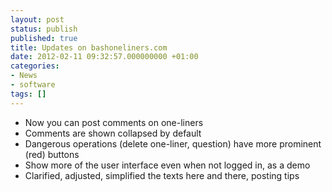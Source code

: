 ```yaml
---
layout: post
status: publish
published: true
title: Updates on bashoneliners.com
date: 2012-02-11 09:32:57.000000000 +01:00
categories:
- News
- software
tags: []
---
```


- Now you can post comments on one-liners
- Comments are shown collapsed by default
- Dangerous operations (delete one-liner, question) have more prominent (red) buttons
- Show more of the user interface even when not logged in, as a demo
- Clarified, adjusted, simplified the texts here and there, posting tips

